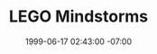 ---
title: LEGO Mindstorms
date: 1999-06-17 02:43:00 -07:00
meta:
- year: 1999
  company: MetaCreations & LEGO Group
  project: LEGO Mindstorms
  role: Lead Design
images:
- path: "/uploads/1999-Lego-01-By-Kai-Gradert.jpg"
  title: LEGO Mindstorms
---